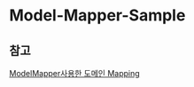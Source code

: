 # Model-Mapper-Sample

## 참고
[ModelMapper사용한 도메인 Mapping](http://www.talangsoft.org/2015/04/20/domain_mapping_with_modelmapper/)
